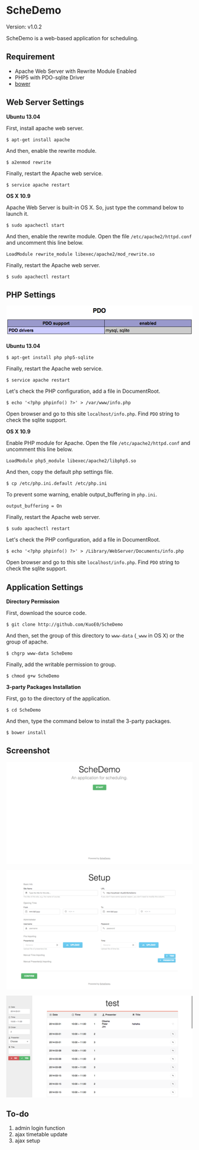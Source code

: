 ScheDemo
==========

Version: v1.0.2

ScheDemo is a web-based application for scheduling.

Requirement
-----------

- Apache Web Server with Rewrite Module Enabled
- PHP5 with PDO-sqlite Driver
- [bower](http://bower.io/)

Web Server Settings
-------------------

**Ubuntu 13.04**

First, install apache web server.

	$ apt-get install apache

And then, enable the rewrite module.

	$ a2enmod rewrite

Finally, restart the Apache web service.

	$ service apache restart

**OS X 10.9**

Apache Web Server is built-in OS X. So, just type the command below to launch it.

	$ sudo apachectl start

And then, enable the rewrite module. Open the file `/etc/apache2/httpd.conf` and uncomment this line below.

	LoadModule rewrite_module libexec/apache2/mod_rewrite.so

Finally, restart the Apache web server.

	$ sudo apachectl restart

PHP Settings
------------

![PDO support](doc_img/phpinfo.png)

**Ubuntu 13.04**

	$ apt-get install php php5-sqlite

Finally, restart the Apache web service.

	$ service apache restart

Let's check the PHP configuration, add a file in DocumentRoot.

	$ echo '<?php phpinfo() ?>' > /var/www/info.php

Open browser and go to this site `localhost/info.php`. Find `PDO` string to check the sqlite support.

**OS X 10.9**

Enable PHP module for Apache. Open the file `/etc/apache2/httpd.conf` and uncomment this line below.

	LoadModule php5_module libexec/apache2/libphp5.so

And then, copy the default php settings file.

	$ cp /etc/php.ini.default /etc/php.ini
	
To prevent some warning, enable output_buffering in `php.ini`.

	output_buffering = On
	
Finally, restart the Apache web server.

	$ sudo apachectl restart

Let's check the PHP configuration, add a file in DocumentRoot.

	$ echo '<?php phpinfo() ?>' > /Library/WebServer/Documents/info.php

Open browser and go to this site `localhost/info.php`. Find `PDO` string to check the sqlite support.

Application Settings
--------------------

**Directory Permission**

First, download the source code.
	
	$ git clone http://github.com/KuoE0/ScheDemo

And then, set the group of this directory to `www-data` (`_www` in OS X) or the group of apache.
	
	$ chgrp www-data ScheDemo

Finally, add the writable permission to group.

	$ chmod g+w ScheDemo

**3-party Packages Installation**

First, go to the directory of the application.

	$ cd ScheDemo

And then, type the command below to install the 3-party packages.

	$ bower install

Screenshot
----------

![index page](doc_img/screenshot-1.png)

![setup page](doc_img/screenshot-2.png)

![register page](doc_img/screenshot-3.png)

To-do
-----

1. admin login function
2. ajax timetable update
3. ajax setup

